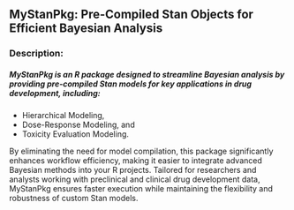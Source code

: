 ## MyStanPkg: Pre-Compiled Stan Objects for Efficient Bayesian Analysis

### Description:

##### MyStanPkg is an R package designed to streamline Bayesian analysis by providing pre-compiled Stan models for key applications in drug development, including:

- Hierarchical Modeling,
- Dose-Response Modeling, and
- Toxicity Evaluation Modeling.

By eliminating the need for model compilation, this package significantly enhances workflow efficiency, making it easier to integrate advanced Bayesian methods into your R projects. Tailored for researchers and analysts working with preclinical and clinical drug development data, MyStanPkg ensures faster execution while maintaining the flexibility and robustness of custom Stan models.
